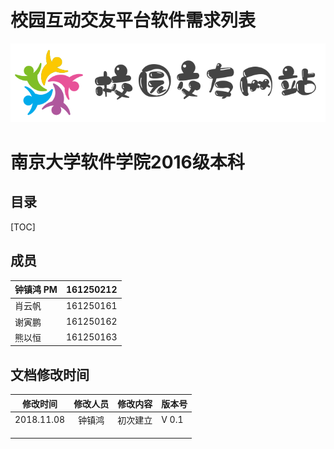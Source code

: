 # 校园互动交友平台软件需求列表

![](logo.png)

# 南京大学软件学院2016级本科



## 目录

[TOC]

## 成员

| 钟镇鸿 PM | 161250212 |
| --------- | --------- |
| 肖云帆    | 161250161 |
| 谢寅鹏    | 161250162 |
| 熊以恒    | 161250163 |

## 文档修改时间

|  修改时间  | 修改人员 | 修改内容 | 版本号 |
| :--------: | :------: | :------: | ------ |
| 2018.11.08 |  钟镇鸿  | 初次建立 | V 0.1  |
|            |          |          |        |
|            |          |          |        |
|            |          |          |        |



